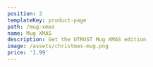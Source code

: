 ```yaml
---
position: 2
templateKey: product-page
path: /mug-xmas
name: Mug XMAS
description: Get the UTRUST Mug XMAS edition
image: /assets/christmas-mug.png
price: '1.99'
---
```


